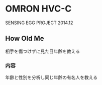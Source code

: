 # OMRON HVC-C 

SENSING EGG PROJECT 2014.12

## How Old Me

相手を傷つけずに見た目年齢を教える

### 内容

年齢と性別を分析し同じ年齢の有名人を教える


